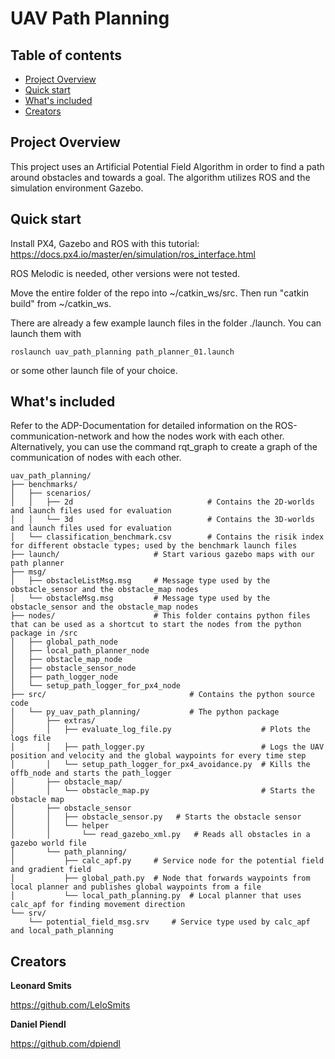 # UAV Path Planning
## Table of contents

- [Project Overview](#project-overview)
- [Quick start](#quick-start)
- [What's included](#whats-included)
- [Creators](#creators)

## Project Overview

This project uses an Artificial Potential Field Algorithm in order to find a path around obstacles and towards a goal. The algorithm utilizes ROS and the simulation environment Gazebo.

## Quick start
Install PX4, Gazebo and ROS with this tutorial: https://docs.px4.io/master/en/simulation/ros_interface.html

ROS Melodic is needed, other versions were not tested.

Move the entire folder of the repo into ~/catkin_ws/src. Then run "catkin build" from ~/catkin_ws.

There are already a few example launch files in the folder ./launch. You can launch them with 
```text
roslaunch uav_path_planning path_planner_01.launch
```
or some other launch file of your choice.

## What's included

Refer to the ADP-Documentation for detailed information on the ROS-communication-network and how the nodes work with 
each other. Alternatively, you can use the command rqt_graph to create a graph of the communication of nodes with each other.

```text
uav_path_planning/
├── benchmarks/
│   ├── scenarios/
│   │   ├── 2d                              # Contains the 2D-worlds and launch files used for evaluation
│   │   └── 3d                              # Contains the 3D-worlds and launch files used for evaluation
│   └── classification_benchmark.csv        # Contains the risik index for different obstacle types; used by the benchmark launch files
├── launch/                     # Start various gazebo maps with our path planner  
├── msg/
│   ├── obstacleListMsg.msg     # Message type used by the obstacle_sensor and the obstacle_map nodes
│   └── obstacleMsg.msg         # Message type used by the obstacle_sensor and the obstacle_map nodes
├── nodes/                      # This folder contains python files that can be used as a shortcut to start the nodes from the python package in /src
│   ├── global_path_node           
│   ├── local_path_planner_node
│   ├── obstacle_map_node
│   ├── obstacle_sensor_node
│   ├── path_logger_node
│   └── setup_path_logger_for_px4_node
├── src/                                # Contains the python source code
│   └── py_uav_path_planning/           # The python package
│       ├── extras/
│       │   ├── evaluate_log_file.py                    # Plots the logs file
│       │   ├── path_logger.py                          # Logs the UAV position and velocity and the global waypoints for every time step 
│       │   └── setup_path_logger_for_px4_avoidance.py  # Kills the offb_node and starts the path_logger
│       ├── obstacle_map/
│       │   └── obstacle_map.py                         # Starts the obstacle map
│       ├── obstacle_sensor
│       │   ├── obstacle_sensor.py   # Starts the obstacle sensor
│       │   └── helper
│       │       └── read_gazebo_xml.py   # Reads all obstacles in a gazebo world file
│       └── path_planning/
│           ├── calc_apf.py     # Service node for the potential field and gradient field
│           ├── global_path.py  # Node that forwards waypoints from local planner and publishes global waypoints from a file
│           └── local_path_planning.py  # Local planner that uses calc_apf for finding movement direction
└── srv/
    └── potential_field_msg.srv     # Service type used by calc_apf and local_path_planning
```

## Creators

**Leonard Smits**

https://github.com/LeloSmits

**Daniel Piendl**

https://github.com/dpiendl
